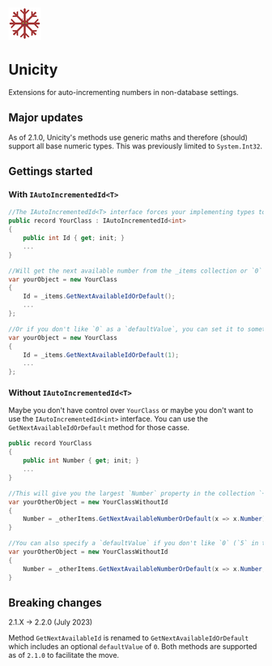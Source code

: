 ![Unicity](https://github.com/Moreault/Unicity/blob/master/unicity.png)

# Unicity
Extensions for auto-incrementing numbers in non-database settings.

## Major updates

As of 2.1.0, Unicity's methods use generic maths and therefore (should) support all base numeric types. This was previously limited to `System.Int32`.

## Gettings started

### With `IAutoIncrementedId<T>`

```c#
//The IAutoIncrementedId<T> interface forces your implementing types to have a T Id with a get accessor
public record YourClass : IAutoIncrementedId<int>
{
	public int Id { get; init; }
	...
}
```

```c#
//Will get the next available number from the _items collection or `0`
var yourObject = new YourClass 
{ 
	Id = _items.GetNextAvailableIdOrDefault();
	...
};
```

```c#
//Or if you don't like `0` as a `defaultValue`, you can set it to something else like `1`
var yourObject = new YourClass
{ 
	Id = _items.GetNextAvailableIdOrDefault(1);
	...
};
```

### Without `IAutoIncrementedId<T>`

Maybe you don't have control over `YourClass` or maybe you don't want to use the `IAutoIncrementedId<int>` interface. You can use the `GetNextAvailableIdOrDefault` method for those casse.

```c#
public record YourClass
{
	public int Number { get; init; }
	...
}
```

```c#
//This will give you the largest `Number` property in the collection `+ 1` or `0`
var yourOtherObject = new YourClassWithoutId
{
	Number = _otherItems.GetNextAvailableNumberOrDefault(x => x.Number)
}
```

```c#
//You can also specify a `defaultValue` if you don't like `0` (`5` in this case)
var yourOtherObject = new YourClassWithoutId
{
	Number = _otherItems.GetNextAvailableNumberOrDefault(x => x.Number, 5)
}
```

## Breaking changes

2.1.X -> 2.2.0 (July 2023)

Method `GetNextAvailableId` is renamed to `GetNextAvailableIdOrDefault` which includes an optional `defaultValue` of `0`. Both methods are supported as of `2.1.0` to facilitate the move.
